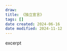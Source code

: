 ```yaml
---
draw:
title: 《独立宣言》
tags: []
date created: 2024-06-16
date modified: 2024-11-12
---
```


excerpt

<!-- more -->
